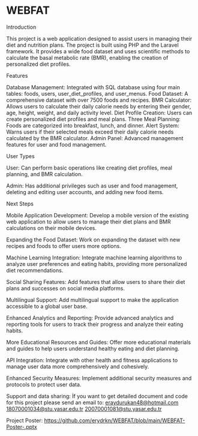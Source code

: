 # WEBFAT

Introduction

This project is a web application designed to assist users in managing their diet and nutrition plans. The project is built using PHP and the Laravel framework. It provides a wide food dataset and uses scientific methods to calculate the basal metabolic rate (BMR), enabling the creation of personalized diet profiles.

Features

Database Management: Integrated with SQL database using four main tables: foods, users, user_diet_profiles, and user_menus.
Food Dataset: A comprehensive dataset with over 7500 foods and recipes.
BMR Calculator: Allows users to calculate their daily calorie needs by entering their gender, age, height, weight, and daily activity level.
Diet Profile Creation: Users can create personalized diet profiles and meal plans.
Three Meal Planning: Foods are categorized into breakfast, lunch, and dinner.
Alert System: Warns users if their selected meals exceed their daily calorie needs calculated by the BMR calculator.
Admin Panel: Advanced management features for user and food management.

User Types

User: Can perform basic operations like creating diet profiles, meal planning, and BMR calculation.

Admin: Has additional privileges such as user and food management, deleting and editing user accounts, and adding new food items.

Next Steps

Mobile Application Development:
Develop a mobile version of the existing web application to allow users to manage their diet plans and BMR calculations on their mobile devices.

Expanding the Food Dataset:
Work on expanding the dataset with new recipes and foods to offer users more options.

Machine Learning Integration:
Integrate machine learning algorithms to analyze user preferences and eating habits, providing more personalized diet recommendations.

Social Sharing Features:
Add features that allow users to share their diet plans and successes on social media platforms.

Multilingual Support:
Add multilingual support to make the application accessible to a global user base.

Enhanced Analytics and Reporting:
Provide advanced analytics and reporting tools for users to track their progress and analyze their eating habits.

More Educational Resources and Guides:
Offer more educational materials and guides to help users understand healthy eating and diet planning.

API Integration:
Integrate with other health and fitness applications to manage user data more comprehensively and cohesively.

Enhanced Security Measures:
Implement additional security measures and protocols to protect user data.

Support and data sharing:
İf you want to get detailed document and code for this project please send an email to:
eraydurukan48@hotmail.com
18070001034@stu.yasar.edu.tr
20070001081@stu.yasar.edu.tr

Project Poster: https://github.com/erydrkn/WEBFAT/blob/main/WEBFAT-Poster-.pptx




